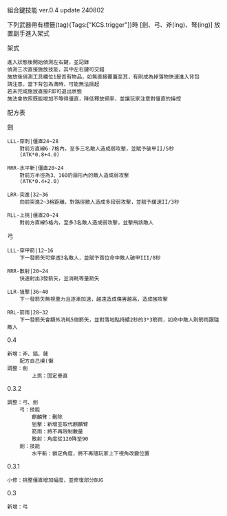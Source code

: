 組合鍵技能
ver.0.4
update 240802


下列武器帶有標籤(tag){Tags:["KCS.trigger"]}時
[劍、弓、斧(ing)、弩(ing)]
放置副手進入架式

架式
	
	進入狀態後開始偵測左右鍵，並記錄
	偵測三次直接施放技能，其中左右鍵可交錯
	施放後偵測工具欄位1是否有物品，如無直接覆蓋至其，有則成為掉落物快速進入背包
	請注意，當下背包為滿時，可能無法撿起
	若未完成施放直接F即可退出狀態
	施法會依照既能增加不等得僵直，降低釋放頻率，並讓玩家注意對僵直的操控


配方表

劍

	LLL-穿刺|僵直24~28
		對前方直線6-7格內，至多三名敵人造成弱攻擊，並賦予破甲II/5秒
		(ATK*0.8+4.0)

	RRR-水平斬|僵直20~24
		對前方半徑為3、160的扇形內的敵人造成弱攻擊
		(ATK*0.4+2.0)

	LRR-突進|32~36
		向前突進2~3格距離，對路徑敵人造成多段弱攻擊，並賦予緩速II/3秒

	RLL-上挑|僵直20~24
		對前方直線5格內，至多3名敵人造成弱攻擊，並擊飛該敵人

弓

	LLL-穿甲箭|12~16
		下一發箭矢可穿透3名敵人，並賦予首位命中敵人破甲III/8秒

	RRR-散射|20~24
		快速射出3發箭矢，並消耗等量箭矢

	LLR-狙擊|36~40
		下一發箭矢無視重力且逐漸加速，越遠造成傷害越高，造成強攻擊

	RRL-箭雨|28~32
		下一發箭矢會額外消耗5個箭矢，並對落地點持續2秒的3*3箭雨，如命中敵人則箭雨跟隨敵人

0.4

	新增：斧、鎬、鏟
 		配方自己摸(懶
   	調整：劍
    		上挑：固定垂直

0.3.2

	調整：弓、劍
		弓：技能
			麒麟臂：刪除
			狙擊：新增並取代麒麟臂
			箭雨：將不再限制數量
			散射：角度從120降至90
		劍：技能
			水平斬：鎖定角度，將不再隨玩家上下視角改變位置

0.3.1

	小修：挑整僵直增加幅度，並修復部分BUG

0.3

	新增：弓
